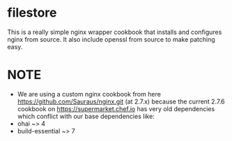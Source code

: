# filestore

This is a really simple nginx wrapper cookbook that installs and configures
nginx from source. It also include openssl from source to make patching easy.

# NOTE
 - We are using a custom nginx cookbook from here https://github.com/Sauraus/nginx.git (at 2.7.x)
 because the current 2.7.6 cookbook on https://supermarket.chef.io has very old dependencies
 which conflict with our base dependencies like:
  - ohai ~> 4
  - build-essential ~> 7
